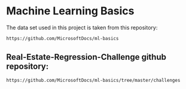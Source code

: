 # Machine Learning Basics

The data set used in this project is taken from this repository:
```bash
https://github.com/MicrosoftDocs/ml-basics
```

## Real-Estate-Regression-Challenge github repository:
```bash
https://github.com/MicrosoftDocs/ml-basics/tree/master/challenges
```
